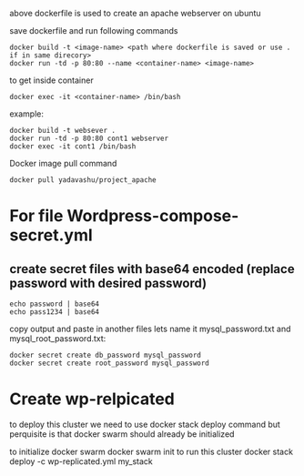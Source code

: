 above dockerfile is used to create an apache webserver on ubuntu

save dockerfile and run following commands

	docker build -t <image-name> <path where dockerfile is saved or use . if in same direcory>
	docker run -td -p 80:80 --name <container-name> <image-name>

to get inside container

	docker exec -it <container-name> /bin/bash



example:
	
	docker build -t websever .
	docker run -td -p 80:80 cont1 webserver
	docker exec -it cont1 /bin/bash

Docker image pull command 

	docker pull yadavashu/project_apache
	
# For file Wordpress-compose-secret.yml

## create secret files with base64 encoded (replace password with desired password)
 	echo password | base64
  	echo pass1234 | base64
copy output and paste in another files lets name it mysql_password.txt and mysql_root_password.txt:
	
 	docker secret create db_password mysql_password
 	docker secret create root_password mysql_password


# Create wp-relpicated
to deploy this cluster we need to use docker stack deploy command
but perquisite is that docker swarm should already be initialized

to initialize docker swarm
	docker swarm init
to run this cluster 
	docker stack deploy -c wp-replicated.yml my_stack

